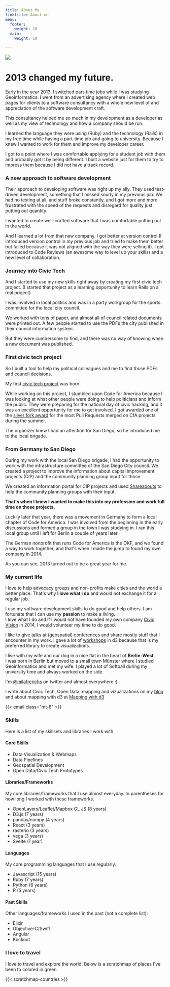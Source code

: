 ```yaml
---
title: About Me
linktitle: About me
menu:
  footer:
    weight: 10
  main:
    weight: 10

---
```

![](https://res.cloudinary.com/civicvision/image/upload/f_auto,q_auto,h_800,dpr_auto,c_limit/milafrerichs.com/IMG_0583.jpg)

# 2013 changed my future.

Early in the year 2013, I switched part-time jobs while I was studying Geoinformatics. I went from an advertising agency where I created web pages for clients to a software consultancy with a whole new level of and appreciation of the software development craft.

This consultancy helped me so much in my development as a developer as well as my view of technology and how a company should be run.

I learned the language they were using (Ruby) and the technology (Rails) in my free time while having a part-time job and going to university.  Because I knew I wanted to work for them and improve my developer career.

I got to a point where I was comfortable applying for a student job with them and probably got it by being different. I built a website just for them to try to impress them because I did not have a track record.

### A new approach to software development

Their approach to developing software was right up my ally. They used test-driven development, something that I missed sourly in my previous job. We had no testing at all, and stuff broke constantly, and I got more and more frustrated with the speed of the requests and disregard for quality just putting out quantity.

I wanted to create well-crafted software that I was comfortable putting out in the world.

And I learned a lot from that new company. I got better at version control (I introduced version control in my previous job and tried to make them better but failed because it was not aligned with the way they were selling it). I got introduced to Code Reviews (an awesome way to level up your skills) and a new level of collaboration.

### Journey into Civic Tech

And I started to use my new skills right away by creating my first civic tech project. (I started that project as a learning opportunity to learn Rails on a real project)

I was involved in local politics and was in a party workgroup for the sports committee for the local city council.

We worked with tons of paper, and almost all of council related documents were printed out. A few people started to use the PDFs the city published in their council information system.

But they were cumbersome to find, and there was no way of knowing when a new document was published.

### First civic tech project

So I built a tool to help my political colleagues and me to find those PDFs and council decisions.

My first [civic tech project](https://github.com/codeformuenster/offenerrat-ms) was born.

While working on this project, I stumbled upon Code for America because I was looking at what other people were doing to help politicians and inform the public. They were preparing for the national day of civic hacking, and it was an excellent opportunity for me to get involved. I got awarded one of the [silver fork award](https://www.codeforamerica.org/blog/2013/08/29/brigade-spotlight-a-summer-of-civic-hacking/) for the most Pull Requests merged on CfA projects during the summer.

The organizer knew I had an affection for San Diego, so he introduced me to the local brigade.

### From Germany to San Diego

During my work with the local San Diego brigade, I had the opportunity to work with the infrastructure committee of the San Diego City council. We created a project to improve the information about capital improvement projects (CIP) and the community planning group input for those.

We created an information portal for CIP projects and used [Shareabouts](https://github.com/openplans/shareabouts) to help the community planning groups with their input.

**That's when I knew I wanted to make this into my profession and work full time on those projects.**

Luckily later that year, there was a movement in Germany to form a local chapter of Code for America. I was involved from the beginning in the early discussions and formed a group in the town I was studying in. I ran this local group until I left for Berlin a couple of years later.

The German nonprofit that runs Code for America is the OKF, and we found a way to work together, and that's when I made the jump to found my own company in 2014.

As you can see, 2013 turned out to be a great year for me.

### My current life

I love to help advocacy groups and non-profits make cities and the world a better place. That's why **I love what I do** and would not exchange it for a regular job.

I use my software development skills to do good and help others. I am fortunate that I can use my **passion** to make a living.  
I love what I do and if I would not have founded my own company [Civic Vision](https://civicvision.de) in 2014, I would volunteer my time to do good.

I like to give [talks](/talks-workshops) at (geospatial) conferences and share mostly stuff that I encounter in my work. I gave a lot of [workshops](/talks-workshops) in d3 because that is my preferred library to create visualizations.

I live with my wife and our dog in a nice flat in the heart of **Berlin-West**.  
I was born in Berlin but moved to a small town Münster where I studied Geoinformatics and met my wife. I played a lot of Softball during my university time and always worked on the side.

I'm [@milafrerichs](https://twitter.com/milafrerichs) on twitter and almost everywhere :)

I write about Civic Tech, Open Data, mapping and vizualizations on my [blog](/articles) and about mapping with d3 at [Mapping with d3](https://mappingwithd3.com)

{{< email class="mt-8" >}}

### Skills

Here is a list of my skillsets and libraries I work with.

#### Core Skills

* Data Visualization & Webmaps
* Data Pipelines
* Geospatial Development
* Open Data/Civic Tech Prototypes

#### Libraries/Frameworks

My core libraries/frameworks that I use almost everyday. In parentheses for how long I worked with these frameworks.

* OpenLayers/Leaflet/Mapbox GL JS (8 years)
* D3.js (7 years)
* pandas/numpy (4 years)
* React (3 years)
* rasterio (3 years)
* vega (3 years)
* Svelte (1 year)

#### Languages

My core programming languages that I use regularly.

* Javascript (15 years)
* Ruby (7 years)
* Python (6 years)
* R (5 years)

#### Past Skills

Other languages/frameworks I used in the past (not a complete list):

* Elixir
* Objective-C/Swift
* Angular
* Kockout

### I love to travel

I love to travel and explore the world. Below is a scratchmap of places I've been to colored in green.

{{< scratchmap-countries >}}
